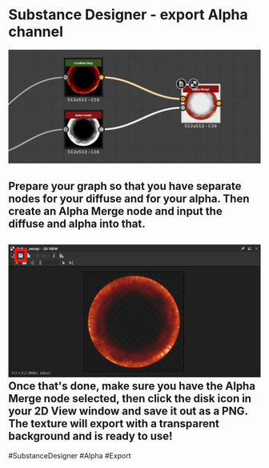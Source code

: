 # Substance Designer - export Alpha channel

![](/SubstanceDesigner_AlphaExport/alpha_merge_01.jpg)

Prepare your graph so that you have separate nodes for your diffuse and for your alpha.  Then create an Alpha Merge node and input the diffuse and alpha into that.  
-

![](/SubstanceDesigner_AlphaExport/alpha_merge_01_save.jpg)
Once that's done, make sure you have the Alpha Merge node selected, then click the disk icon in your 2D View window and save it out as a PNG.  The texture will export with a transparent background and is ready to use!
-
#SubstanceDesigner	#Alpha	#Export